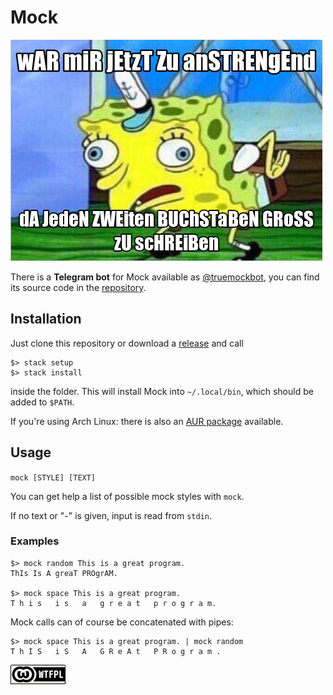 # Mock

![wAR miR jEtzT Zu anSTRENgEnd dA JedeN ZWEiten BUChSTaBeN GRoSS zU scHREiBen](mock.png)

There is a **Telegram bot** for Mock available as [@truemockbot](https://t.me/truemockbot), you can find its source code in the [repository](https://git.eisfunke.com/software/mock-telegram-bot).

## Installation

Just clone this repository or download a [release](https://git.eisfunke.com/software/mock/releases) and call

```
$> stack setup
$> stack install
```

inside the folder. This will install Mock into `~/.local/bin`, which should be added to `$PATH`.

If you're using Arch Linux: there is also an [AUR package](https://aur.archlinux.org/packages/haskell-mock/) available.


## Usage

`mock [STYLE] [TEXT]`

You can get help a list of possible mock styles with `mock`.

If no text or "-" is given, input is read from `stdin`.

### Examples

```
$> mock random This is a great program.
ThIs Is A greaT PROgrAM.

$> mock space This is a great program.
T h i s   i s   a   g r e a t   p r o g r a m.
```

Mock calls can of course be concatenated with pipes:

```
$> mock space This is a great program. | mock random
T h I S   i S   A   G R e A t   P R o g r a m .
```


[![WTFPL-Badge](wtfpl.png)](http://www.wtfpl.net)

